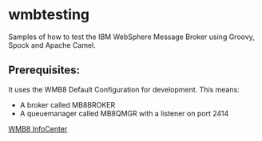 wmbtesting
==========

Samples of how to test the IBM WebSphere Message Broker using Groovy, Spock and Apache Camel.

Prerequisites:
--------------

It uses the WMB8 Default Configuration for development.
This means:
*  A broker called MB8BROKER
*  A queuemanager called MB8QMGR with a listener on port 2414

[WMB8 InfoCenter](http://publib.boulder.ibm.com/infocenter/wmbhelp/v8r0m0/topic/com.ibm.etools.mft.doc/ae20200_.htm "Creating a default configuration")


